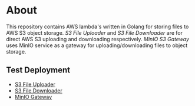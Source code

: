 # About

This repository contains AWS lambda's written in Golang for storing files to AWS S3 object storage.
_S3 File Uploader_ and _S3 File Downloader_ are for direct AWS S3 uploading and downloading respectively.
_MinIO S3 Gateway_ uses MinIO service as a gateway for uploading/downloading files to object storage.

## Test Deployment

- [S3 File Uploader](s3FileSaver/README.md)
- [S3 File Downloader](s3FileDownloader/README.md)
- [MinIO Gateway](minioGateway/README.md)
